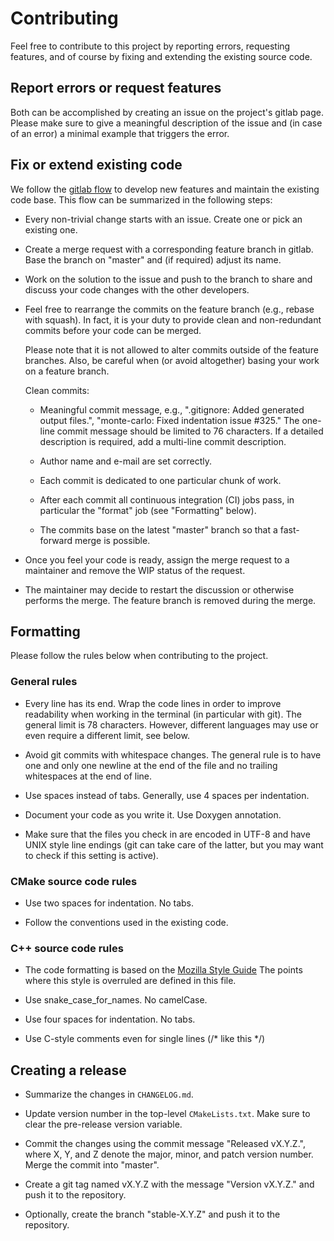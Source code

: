 # Contributing

Feel free to contribute to this project by reporting errors, requesting
features, and of course by fixing and extending the existing source code.

## Report errors or request features

Both can be accomplished by creating an issue on the project's gitlab page.
Please make sure to give a meaningful description of the issue and (in case of
an error) a minimal example that triggers the error.

## Fix or extend existing code

We follow the
[gitlab flow](https://docs.gitlab.com/ee/workflow/gitlab_flow.html)
to develop new features and maintain the existing code base. This flow can be
summarized in the following steps:

 - Every non-trivial change starts with an issue. Create one or pick an
   existing one.

 - Create a merge request with a corresponding feature branch in gitlab. Base
   the branch on "master" and (if required) adjust its name.

 - Work on the solution to the issue and push to the branch to share and
   discuss your code changes with the other developers.

 - Feel free to rearrange the commits on the feature branch (e.g., rebase
   with squash). In fact, it is your duty to provide clean and non-redundant
   commits before your code can be merged.

   Please note that it is not allowed to alter commits outside of the feature
   branches. Also, be careful when (or avoid altogether) basing your work
   on a feature branch.

   Clean commits:

    - Meaningful commit message, e.g., ".gitignore: Added generated output
      files.", "monte-carlo: Fixed indentation issue #325." The one-line commit
      message should be limited to 76 characters. If a detailed description
      is required, add a multi-line commit description.

    - Author name and e-mail are set correctly.

    - Each commit is dedicated to one particular chunk of work.

    - After each commit all continuous integration (CI) jobs pass, in
      particular the "format" job (see "Formatting" below).

    - The commits base on the latest "master" branch so that a fast-forward
      merge is possible.

 - Once you feel your code is ready, assign the merge request to a maintainer
   and remove the WIP status of the request.

 - The maintainer may decide to restart the discussion or otherwise performs
   the merge. The feature branch is removed during the merge.

## Formatting

Please follow the rules below when contributing to the project.

### General rules

 - Every line has its end. Wrap the code lines in order to improve
   readability when working in the terminal (in particular with git). The
   general limit is 78 characters. However, different languages may use or
   even require a different limit, see below.

 - Avoid git commits with whitespace changes. The general rule is to have one
   and only one newline at the end of the file and no trailing whitespaces at
   the end of line.

 - Use spaces instead of tabs. Generally, use 4 spaces per indentation.

 - Document your code as you write it. Use Doxygen annotation.

 - Make sure that the files you check in are encoded in UTF-8 and have UNIX
   style line endings (git can take care of the latter, but you may want to
   check if this setting is active).

### CMake source code rules

 - Use two spaces for indentation. No tabs.

 - Follow the conventions used in the existing code.

### C++ source code rules

 - The code formatting is based on the [Mozilla Style Guide](https://developer.mozilla.org/en-US/docs/Mozilla/Developer_guide/Coding_Style)
   The points where this style is overruled are defined in this file.

 - Use snake_case_for_names. No camelCase.

 - Use four spaces for indentation. No tabs.

 - Use C-style comments even for single lines (/* like this */)

## Creating a release

 - Summarize the changes in `CHANGELOG.md`.

 - Update version number in the top-level `CMakeLists.txt`. Make sure to
   clear the pre-release version variable.

 - Commit the changes using the commit message "Released vX.Y.Z.", where
   X, Y, and Z denote the major, minor, and patch version number. Merge the
   commit into "master".

 - Create a git tag named vX.Y.Z with the message "Version vX.Y.Z." and push
   it to the repository.

 - Optionally, create the branch "stable-X.Y.Z" and push it to the
   repository.
